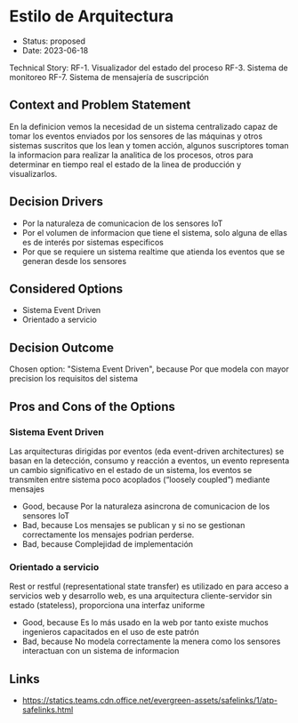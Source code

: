 # Estilo de Arquitectura

* Status: proposed
* Date: 2023-06-18

Technical Story: RF-1.  Visualizador del estado del proceso
RF-3.  Sistema de monitoreo
RF-7.  Sistema de mensajería de suscripción

## Context and Problem Statement

En la definicion vemos la necesidad de un sistema centralizado capaz de tomar los eventos enviados por los sensores de las máquinas y otros sistemas suscritos que los lean y tomen acción, algunos suscriptores toman la informacion para realizar la analitica de los procesos, otros para determinar en tiempo real el estado de la linea de producción y visualizarlos.

## Decision Drivers

* Por la naturaleza de comunicacion de los sensores IoT
* Por el volumen de informacion que tiene el sistema, solo alguna de ellas es de interés por sistemas especificos
* Por que se requiere un sistema realtime que atienda los eventos que se generan desde los sensores

## Considered Options

* Sistema Event Driven
* Orientado a servicio

## Decision Outcome

Chosen option: "Sistema Event Driven", because Por que modela con mayor precision los requisitos del sistema

## Pros and Cons of the Options

### Sistema Event Driven

Las arquitecturas dirigidas por eventos (eda event-driven architectures) se basan en la detección, consumo y reacción a eventos, un evento representa un cambio significativo en el estado de un sistema, los eventos se transmiten entre sistema poco acoplados (“loosely coupled”) mediante mensajes

* Good, because Por la naturaleza asincrona de comunicacion de los sensores IoT
* Bad, because Los mensajes se publican y si no se gestionan correctamente los mensajes podrian perderse.
* Bad, because Complejidad de implementación

### Orientado a servicio

Rest or restful (representational state transfer) es utilizado en para acceso a servicios web y desarrollo web, es una arquitectura cliente-servidor sin estado (stateless), proporciona una interfaz uniforme

* Good, because Es lo más usado en la web por tanto existe muchos ingenieros capacitados en el uso de este patrón
* Bad, because No modela correctamente la menera como los sensores interactuan con un sistema de informacion

## Links

* https://statics.teams.cdn.office.net/evergreen-assets/safelinks/1/atp-safelinks.html

